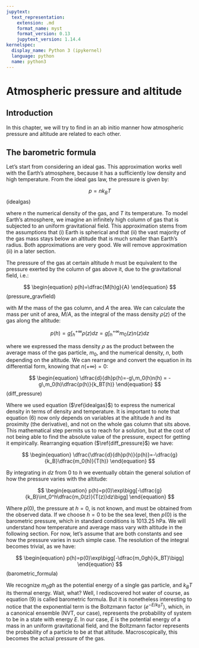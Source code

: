 ```yaml
---
jupytext:
  text_representation:
    extension: .md
    format_name: myst
    format_version: 0.13
    jupytext_version: 1.14.4
kernelspec:
  display_name: Python 3 (ipykernel)
  language: python
  name: python3
---
```


# Atmospheric pressure and altitude

## Introduction

In this chapter, we will try to find in an ab initio manner how atmospheric pressure and altitude are related to each other. 

## The barometric formula

Let’s start from considering an ideal gas. This approximation works well with the Earth’s atmosphere, because it has a sufficiently low density and high temperature.  From the ideal gas law, the pressure is given by:

$$
\begin{equation}
    p=nk_BT
\end{equation}
$$ (idealgas)

where $n$ the numerical density of the gas, and $T$ its temperature. To model Earth’s atmosphere, we imagine an infinitely high column of gas that is subjected to an uniform gravitational field. This approximation stems from the assumptions that (i) Earth is spherical and that (ii) the vast majority of the gas mass stays below an altitude that is much smaller than Earth’s radius. Both approximations are very good. We will remove approximation (ii) in a later section. 

The pressure of the gas at certain altitude $h$ must be equivalent to the pressure exerted by the column of gas above it, due to the gravitational field, i.e.:

$$
\begin{equation}
    p(h)=\dfrac{M(h)g}{A}
\end{equation}
$$ (pressure_gravfield)

with $M$ the mass of the gas column, and $A$ the area. We can calculate the mass per unit of area, $M/A$, as the integral of the mass density $\rho(z)$ of the gas along the altitude:

$$
\begin{equation}
p(h) = g\int_h^{+\infty}\rho(z) dz  = g\int_h^{+\infty}m_0(z)n(z) dz 
\end{equation}
$$

where we expressed the mass density $\rho$ as the product between the average mass of the gas particle, $m_0$, and the numerical density, $n$, both depending on the altitude. We can rearrange and convert the equation in its differential form, knowing that $n(+\infty)=0$:

$$
\begin{equation}
\dfrac{d}{dh}p(h)=-g\,m_0(h)n(h) = -g\,m_0(h)\dfrac{p(h)}{k_BT(h)}
\end{equation}
$$(diff_pressure)

Where we used equation ($\ref{idealgas}$) to express the numerical density in terms of density and temperature. It is important to note that equation (6) now only depends on variables at the altitude $h$ and its proximity (the derivative), and not on the whole gas column that sits above. This mathematical step permits us to reach for a solution, but at the cost of not being able to find the absolute value of the pressure, expect for getting it empirically. Rearranging equation ($\ref{diff_pressure}$) we have:

$$
\begin{equation}
\dfrac{\dfrac{d}{dh}p(h)}{p(h)}=-\dfrac{g}{k_B}\dfrac{m_0(h)}{T(h)}
\end{equation}
$$

By integrating in $dz$ from $0$ to $h$ we eventually obtain the general solution of how the pressure varies with the altitude:

$$
\begin{equation}
p(h)=p(0)\exp\bigg[-\dfrac{g}{k_B}\int_0^h\dfrac{m_0(z)}{T(z)}dz\bigg]
\end{equation}
$$

Where $p(0)$, the pressure at $h=0$, is not known, and must be obtained from the observed data. If we choose $h=0$ to be the sea level, then $p(0)$ is the barometric pressure, which in standard conditions is 1013.25 hPa. We will understand how temperature and average mass vary with altitude in the following section. For now, let’s assume that are both constants and see how the pressure varies in such simple case. The resolution of the integral becomes trivial, as we have:

$$
\begin{equation}
p(h)=p(0)\exp\bigg[-\dfrac{m_0gh}{k_BT}\bigg]
\end{equation}
$$(barometric_formula)

We recognize $m_0gh$ as the potential energy of a single gas particle, and $k_BT$ its thermal energy. Wait, what? Well, I rediscovered hot water of course, as equation (9) is called barometric formula. But it is nonetheless interesting to notice that the exponential term is the Boltzmann factor ($e^{-E/k_BT}$), which, in a canonical ensemble (NVT, our case), represents the probability of system to be in a state with energy $E$. In our case, $E$ is the potential energy of a mass in an uniform gravitational field, and the Boltzmann factor represents the probability of a particle to be at that altitude. Macroscopically, this becomes the actual pressure of the gas.